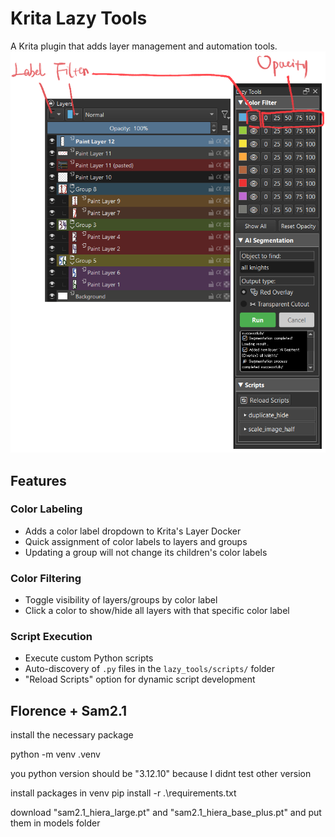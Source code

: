 # Krita Lazy Tools

A Krita plugin that adds layer management and automation tools.
![Setting](./lazy_tools/images/1.png)

## Features
### Color Labeling
- Adds a color label dropdown to Krita's Layer Docker
- Quick assignment of color labels to layers and groups
- Updating a group will not change its children's color labels

### Color Filtering
- Toggle visibility of layers/groups by color label
- Click a color to show/hide all layers with that specific color label

### Script Execution
- Execute custom Python scripts
- Auto-discovery of `.py` files in the `lazy_tools/scripts/` folder
- "Reload Scripts" option for dynamic script development

## Florence + Sam2.1
install the necessary package

python -m venv .venv

you python version should be "3.12.10" because I didnt test other version

install packages in venv
pip install -r .\requirements.txt

download "sam2.1_hiera_large.pt" and "sam2.1_hiera_base_plus.pt" and put them in models folder